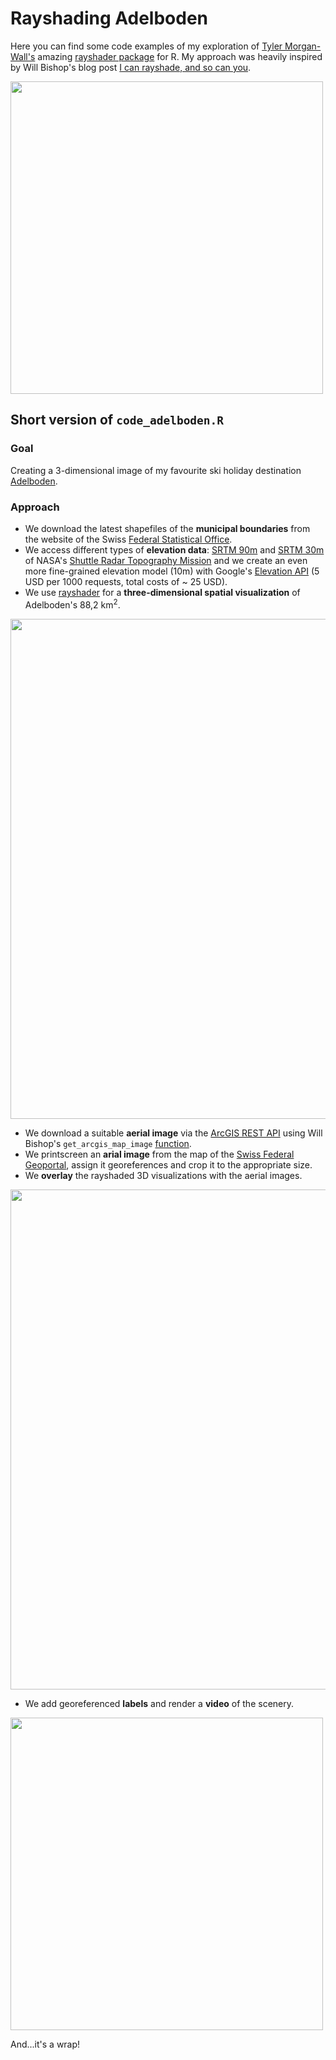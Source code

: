 # Rayshading Adelboden
Here you can find some code examples of my exploration of [Tyler Morgan-Wall's](https://twitter.com/tylermorganwall) amazing [rayshader package](https://www.rayshader.com/) for R. My approach was heavily inspired by Will Bishop's blog post [I can rayshade, and so can you](https://wcmbishop.github.io/rayshader-demo/).
 
<img src="https://github.com/zumbov2/rayshader-adelboden/blob/master/snapshots/Adelboden.gif" width="500">  

## Short version of ```code_adelboden.R```
### Goal ###
Creating a 3-dimensional image of my favourite ski holiday destination [Adelboden](https://de.wikipedia.org/wiki/Adelboden).

### Approach ###
- We download the latest shapefiles of the **municipal boundaries** from the website of the Swiss [Federal Statistical Office](https://www.bfs.admin.ch/bfs/de/home/dienstleistungen/geostat/geodaten-bundesstatistik/administrative-grenzen/generalisierte-gemeindegrenzen.html).
- We access different types of **elevation data**: [SRTM 90m](https://dwtkns.com/srtm/) and [SRTM 30m](https://dwtkns.com/srtm30m/) of NASA's [Shuttle Radar Topography Mission](https://www2.jpl.nasa.gov/srtm/) and we create an even more fine-grained elevation model (10m) with Google's [Elevation API](https://developers.google.com/maps/documentation/elevation/start) (5 USD per 1000 requests, total costs of ~ 25 USD).
- We use [rayshader](https://www.rayshader.com/) for a **three-dimensional spatial visualization** of Adelboden's 88,2 km<sup>2</sup>.

<img src="https://github.com/zumbov2/rayshader-adelboden/blob/master/snapshots/comb903010.png" width="800">  

- We download a suitable **aerial image** via the [ArcGIS REST API](https://utility.arcgisonline.com/arcgis/rest/services/Utilities/PrintingTools/GPServer/Export%20Web%20Map%20Task/execute) using Will Bishop's `get_arcgis_map_image` [function](https://github.com/wcmbishop/rayshader-demo/blob/master/R/map-image-api.R).
- We printscreen an **arial image** from the map of the [Swiss Federal Geoportal](https://map.geo.admin.ch), assign it georeferences and crop it to the appropriate size.
- We **overlay** the rayshaded 3D visualizations with the aerial images.

<img src="https://github.com/zumbov2/rayshader-adelboden/blob/master/snapshots/comb3010_ol.png" width="800">  

- We add georeferenced **labels** and render a **video** of the scenery.



<img src="https://github.com/zumbov2/rayshader-adelboden/blob/master/snapshots/Adelboden.gif" width="500">  



And...it's a wrap!